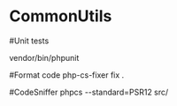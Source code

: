 # CommonUtils

#Unit tests

vendor/bin/phpunit

#Format code
php-cs-fixer fix .

#CodeSniffer
phpcs --standard=PSR12 src/